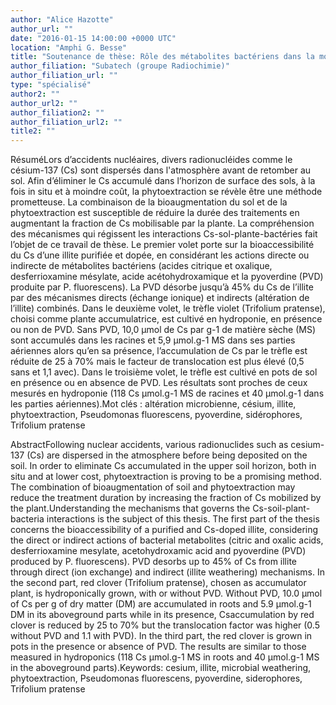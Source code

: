 ```yaml
---
author: "Alice Hazotte"
author_url: ""
date: "2016-01-15 14:00:00 +0000 UTC"
location: "Amphi G. Besse"
title: "Soutenance de thèse: Rôle des métabolites bactériens dans la mobilisation du Cs d'une illite dopée : étude mécaniste et application à la phytoextraction"
author_filiation: "Subatech (groupe Radiochimie)"
author_filiation_url: ""
type: "spécialisé"
author2: ""
author_url2: ""
author_filiation2: ""
author_filiation_url2: ""
title2: ""
---
```

RésuméLors d’accidents nucléaires, divers radionucléides comme le césium-137 (Cs) sont dispersés dans l'atmosphère avant de retomber au sol. Afin d’éliminer le Cs accumulé dans l’horizon de surface des sols, à la fois in situ et à moindre coût, la phytoextraction se révèle être une méthode prometteuse. La combinaison de la bioaugmentation du sol et de la phytoextraction est susceptible de réduire la durée des traitements en augmentant la fraction de Cs mobilisable par la plante. La compréhension des mécanismes qui régissent les interactions Cs-sol-plante-bactéries fait l’objet de ce travail de thèse. Le premier volet porte sur la bioaccessibilité du Cs d’une illite purifiée et dopée, en considérant les actions directe ou indirecte de métabolites bactériens (acides citrique et oxalique, desferrioxamine mésylate, acide acétohydroxamique et la pyoverdine (PVD) produite par P. fluorescens). La PVD désorbe jusqu’à 45% du Cs de l’illite par des mécanismes directs (échange ionique) et indirects (altération de l’illite) combinés. Dans le deuxième volet, le trèfle violet (Trifolium pratense), choisi comme plante accumulatrice, est cultivé en hydroponie, en présence ou non de PVD. Sans PVD, 10,0 μmol de Cs par g-1 de matière sèche (MS) sont accumulés dans les racines et 5,9 μmol.g-1 MS dans ses parties aériennes alors qu’en sa présence, l’accumulation de Cs par le trèfle est réduite de 25 à 70% mais le facteur de translocation est plus élevé (0,5 sans et 1,1 avec). Dans le troisième volet, le trèfle est cultivé en pots de sol en présence ou en absence de PVD. Les résultats sont proches de ceux mesurés en hydroponie (118 Cs μmol.g-1 MS de racines et 40 μmol.g-1 dans les parties aériennes).Mot clés : altération microbienne, césium, illite, phytoextraction, Pseudomonas fluorescens, pyoverdine, sidérophores, Trifolium pratense

AbstractFollowing nuclear accidents, various radionuclides such as cesium-137 (Cs) are dispersed in the atmosphere before being deposited on the soil. In order to eliminate Cs accumulated in the upper soil horizon, both in situ and at lower cost, phytoextraction is proving to be a promising method. The combination of bioaugmentation of soil and phytoextraction may reduce the treatment duration by increasing the fraction of Cs mobilized by the plant.Understanding the mechanisms that governs the Cs-soil-plant-bacteria interactions is the subject of this thesis. The first part of the thesis concerns the bioaccessibility of a purified and Cs-doped illite, considering the direct or indirect actions of bacterial metabolites (citric and oxalic acids, desferrioxamine mesylate, acetohydroxamic acid and pyoverdine (PVD) produced by P. fluorescens). PVD desorbs up to 45% of Cs from illite through direct (ion exchange) and indirect (illite weathering) mechanisms. In the second part, red clover (Trifolium pratense), chosen as accumulator plant, is hydroponically grown, with or without PVD. Without PVD, 10.0 μmol of Cs per g of dry matter (DM) are accumulated in roots and 5.9 μmol.g-1 DM in its aboveground parts while in its presence, Csaccumulation by red clover is reduced by 25 to 70% but the translocation factor was higher (0.5 without PVD and 1.1 with PVD). In the third part, the red clover is grown in pots in the presence or absence of PVD. The results are similar to those measured in hydroponics (118 Cs μmol.g-1 MS in roots and 40 μmol.g-1 MS in the aboveground parts).Keywords: cesium, illite, microbial weathering, phytoextraction, Pseudomonas fluorescens, pyoverdine, siderophores, Trifolium pratense
